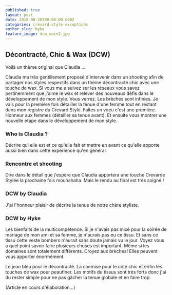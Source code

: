 ```yaml
---
published: true
layout: post
date: 2018-08-26T00:00:00.000Z
categories: crevard-style exceptions
author_slug: hyke
feature_image: dcw_main2.jpg
---
```

## Décontracté, Chic & Wax (DCW)

Voilà un thème original que Claudia ...

Claudia ma très gentillement proposé d'intervenir dans un shooting afin de partager nos styles respectifs dans un thème décontracté chic avec une touche de wax. Si vous me e suivez sur les réseaux vous savez pertinemment que j'aime le wax et relever des nouveaux défis dans le développement de mon style. Vous verrez. Les brèches sont infinies. Je vais pour la première fois détailler la tenue d'une femme tout en restant dans mon registre du Crevard Stylé. Faîtes un voeu c'est une première.  Honneur aux femmes (détailler sa tenue avant). Et ensuite vous montrer une nouvelle étape dans le développement de mon style.

### Who is Claudia ?
Décrire qui elle est et ce qu'elle fait et mettre en avant ce qu'elle apporte aussi bien dans cette expérience qu'en général. 

### Rencontre et shooting
Dire dans le détail que j'espère que Claudia apportera une touche Crevarde Stylée la prochaine fois mouhahaha. Mais le rendu au final est très soigné !

### DCW by Claudia

J'ai l'honneur plaisir de décrire la tenue de notre chère styliste. 

### DCW by Hyke

Les bienfaits de la multicompétence. Si je n'avais pas mixé pour la soirée de mariage de mon ami et sa femme, je n'aurais pas eu ce tissu. Et sans ce tissu cette veste bombers n'aurait sans doute jamais vu le jour. Voyez vous a quel point savoir faire plusieurs choses est important. Même si les domaines sont totalement différents. Croyez aux brèches! Elles peuvent vous apporter énormément. 

Le jean bleu pour le décontracté. La chemise pour le côté chic et enfin les touches de wax pour peaufiner. Les motifs du tissus sont très forts donc j'ai du rester simple pour ne pas gâcher la tenue globale et en faire trop.

(Article en cours d'élaboration...)
